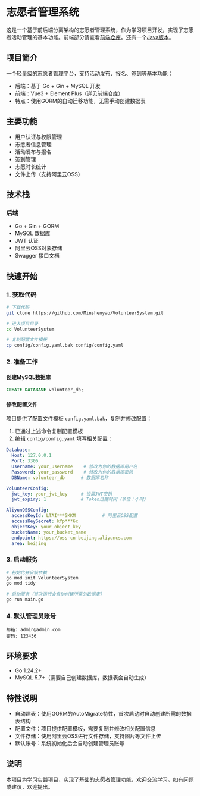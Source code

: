 # 志愿者管理系统

这是一个基于前后端分离架构的志愿者管理系统，作为学习项目开发，实现了志愿者活动管理的基本功能。前端部分请查看[前端仓库](https://github.com/Minshenyao/volunteer-system-frontend)。还有一个[Java版本](https://github.com/Minshenyao/volunteer-system-backend-java)。

## 项目简介

一个轻量级的志愿者管理平台，支持活动发布、报名、签到等基本功能：

- 后端：基于 Go + Gin + MySQL 开发
- 前端：Vue3 + Element Plus（详见前端仓库）
- 特点：使用GORM的自动迁移功能，无需手动创建数据表

## 主要功能

- 用户认证与权限管理
- 志愿者信息管理
- 活动发布与报名
- 签到管理
- 志愿时长统计
- 文件上传（支持阿里云OSS）

## 技术栈

### 后端
- Go + Gin + GORM
- MySQL 数据库
- JWT 认证
- 阿里云OSS对象存储
- Swagger 接口文档

## 快速开始

### 1. 获取代码
```bash
# 下载代码
git clone https://github.com/Minshenyao/VolunteerSystem.git

# 进入项目目录
cd VolunteerSystem

# 复制配置文件模板
cp config/config.yaml.bak config/config.yaml
```

### 2. 准备工作

#### 创建MySQL数据库
```sql
CREATE DATABASE volunteer_db;
```

#### 修改配置文件
项目提供了配置文件模板 `config.yaml.bak`，复制并修改配置：

1. 已通过上述命令复制配置模板
2. 编辑 `config/config.yaml` 填写相关配置：

```yaml
Database:
  Host: 127.0.0.1
  Port: 3306
  Username: your_username    # 修改为你的数据库用户名
  Password: your_password    # 修改为你的数据库密码
  DBName: volunteer_db      # 数据库名称

VolunteerConfig:
  jwt_key: your_jwt_key     # 设置JWT密钥
  jwt_expiry: 1             # Token过期时间（单位：小时）

AliyunOSSConfig:
  accessKeyId: LTAI***5KKM          # 阿里云OSS配置
  accessKeySecret: kYp***6c
  objectKey: your_object_key
  bucketName: your_bucket_name
  endpoint: https://oss-cn-beijing.aliyuncs.com
  area: beijing
```

### 3. 启动服务
```bash
# 初始化并安装依赖
go mod init VolunteerSystem
go mod tidy

# 启动服务（首次运行会自动创建所需的数据表）
go run main.go
```

### 4. 默认管理员账号
```
邮箱: admin@admin.com
密码: 123456
```

## 环境要求
- Go 1.24.2+
- MySQL 5.7+（需要自己创建数据库，数据表会自动生成）

## 特性说明
- 自动建表：使用GORM的AutoMigrate特性，首次启动时自动创建所需的数据表结构
- 配置文件：项目提供配置模板，需要复制并修改相关配置信息
- 文件存储：使用阿里云OSS进行文件存储，支持图片等文件上传
- 默认账号：系统初始化后会自动创建管理员账号

## 说明
本项目为学习实践项目，实现了基础的志愿者管理功能，欢迎交流学习。如有问题或建议，欢迎提出。 
